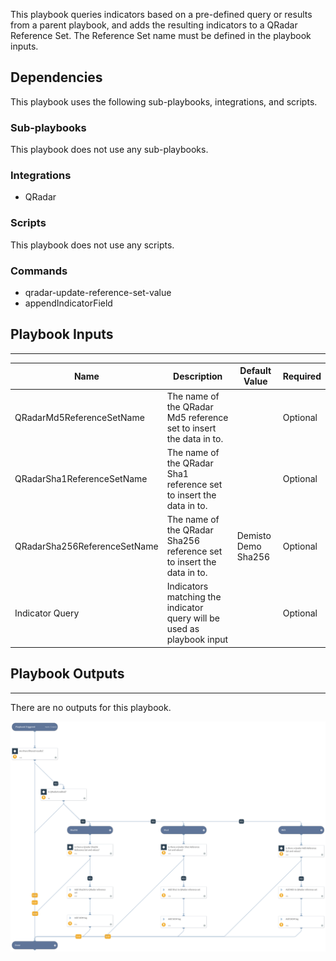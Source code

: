 This playbook queries indicators based on a pre-defined query or results from a parent playbook, and adds the resulting indicators to a QRadar Reference Set. The Reference Set name must be defined in the playbook inputs.

## Dependencies
This playbook uses the following sub-playbooks, integrations, and scripts.

### Sub-playbooks
This playbook does not use any sub-playbooks.

### Integrations
* QRadar

### Scripts
This playbook does not use any scripts.

### Commands
* qradar-update-reference-set-value
* appendIndicatorField

## Playbook Inputs
---

| **Name** | **Description** | **Default Value** | **Required** |
| --- | --- | --- | --- |
| QRadarMd5ReferenceSetName | The name of the QRadar Md5 reference set to insert the data in to. |  | Optional |
| QRadarSha1ReferenceSetName | The name of the QRadar Sha1 reference set to insert the data in to. |  | Optional |
| QRadarSha256ReferenceSetName | The name of the QRadar Sha256 reference set to insert the data in to. | Demisto Demo Sha256 | Optional |
| Indicator Query | Indicators matching the indicator query will be used as playbook input |  | Optional |

## Playbook Outputs
---
There are no outputs for this playbook.

![TIM - QRadar Add Bad Hash Indicators](https://raw.githubusercontent.com/demisto/content/master/docs/images/playbooks/TIM_-_QRadar_Add_Bad_Hash_Indicators.png)